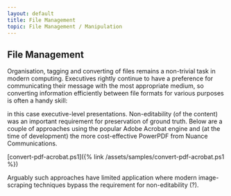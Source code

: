 ```yaml
---
layout: default
title: File Management
topic: File Management / Manipulation
---
```


## File Management
Organisation, tagging and converting of files remains a non-trivial task in modern computing. Executives rightly continue to have a preference for communicating their message with the most appropriate medium, so converting information efficiently between file formats for various purposes is often a handy skill:

in this case executive-level presentations. Non-editability (of the content) was an important requirement for preservation of ground truth. Below are a couple of approaches using the popular Adobe Acrobat engine and (at the time of development) the more cost-effective PowerPDF from Nuance Communications.

[convert-pdf-acrobat.ps1]({% link /assets/samples/convert-pdf-acrobat.ps1 %})

Arguably such approaches have limited application where modern image-scraping techniques bypass the requirement for non-editability (?).
